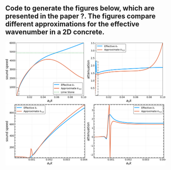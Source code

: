 ## Code to generate the figures below, which are presented in the paper ?. The figures compare different approximations for the effective wavenumber in a 2D concrete.

![Compare effective wavenumber for 2D concrete](media/compare_concrete.png)
![Compare effective wavenumber for 2D concrete](media/compare_concrete_zoom.png)
